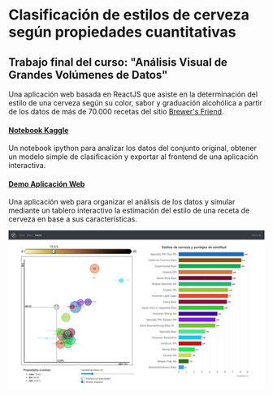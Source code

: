 # Clasificación de estilos de cerveza según propiedades cuantitativas

## Trabajo final del curso: "Análisis Visual de Grandes Volúmenes de Datos"

Una aplicación web basada en ReactJS que asiste en la determinación del estilo de una cerveza según su color, sabor y graduación alcohólica a partir de los datos de más de 70.000 recetas del sitio [Brewer's Friend](https://www.brewersfriend.com/).

#### [Notebook Kaggle](https://www.kaggle.com/matiasmiche/brewers-friend-recipes-analysis)
Un notebook ipython para analizar los datos del conjunto original, obtener un modelo simple de clasificación y exportar al frontend de una aplicación interactiva.

#### [Demo Aplicación Web](https://vis-uns.herokuapp.com/)
Una aplicación web para organizar el análisis de los datos y simular mediante un tablero interactivo la estimación del estilo de una receta de cerveza en base a sus características.

![screenshot](doc/screenshot.png)